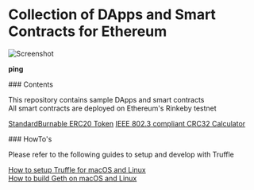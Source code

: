 # Collection of DApps and Smart Contracts for Ethereum

![Screenshot](https://github.com/kozyilmaz/ethereum-dapps/raw/master/docs/wallet-tests.png "Ethereum DApp Development")

**ping**

### Contents

This repository contains sample DApps and smart contracts  
All smart contracts are deployed on Ethereum's Rinkeby testnet

[StandardBurnable ERC20 Token](https://rinkeby.etherscan.io/address/0x0edd6c7576e31a740e7bef46388bf91057631b60#code)
[IEEE 802.3 compliant CRC32 Calculator](https://rinkeby.etherscan.io/address/0x0f7363cbad2f8d9f63bb64aad5dabaf3f1ff1a0c#code)

### HowTo's

Please refer to the following guides to setup and develop with Truffle  

[How to setup Truffle for macOS and Linux](docs/README.00-truffle.md)  
[How to build Geth on macOS and Linux](docs/README.01-geth.md)
